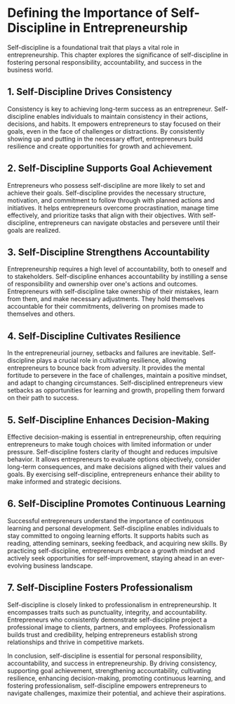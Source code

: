 Defining the Importance of Self-Discipline in Entrepreneurship
==========================================================================

Self-discipline is a foundational trait that plays a vital role in entrepreneurship. This chapter explores the significance of self-discipline in fostering personal responsibility, accountability, and success in the business world.

**1. Self-Discipline Drives Consistency**
-----------------------------------------

Consistency is key to achieving long-term success as an entrepreneur. Self-discipline enables individuals to maintain consistency in their actions, decisions, and habits. It empowers entrepreneurs to stay focused on their goals, even in the face of challenges or distractions. By consistently showing up and putting in the necessary effort, entrepreneurs build resilience and create opportunities for growth and achievement.

**2. Self-Discipline Supports Goal Achievement**
------------------------------------------------

Entrepreneurs who possess self-discipline are more likely to set and achieve their goals. Self-discipline provides the necessary structure, motivation, and commitment to follow through with planned actions and initiatives. It helps entrepreneurs overcome procrastination, manage time effectively, and prioritize tasks that align with their objectives. With self-discipline, entrepreneurs can navigate obstacles and persevere until their goals are realized.

**3. Self-Discipline Strengthens Accountability**
-------------------------------------------------

Entrepreneurship requires a high level of accountability, both to oneself and to stakeholders. Self-discipline enhances accountability by instilling a sense of responsibility and ownership over one's actions and outcomes. Entrepreneurs with self-discipline take ownership of their mistakes, learn from them, and make necessary adjustments. They hold themselves accountable for their commitments, delivering on promises made to themselves and others.

**4. Self-Discipline Cultivates Resilience**
--------------------------------------------

In the entrepreneurial journey, setbacks and failures are inevitable. Self-discipline plays a crucial role in cultivating resilience, allowing entrepreneurs to bounce back from adversity. It provides the mental fortitude to persevere in the face of challenges, maintain a positive mindset, and adapt to changing circumstances. Self-disciplined entrepreneurs view setbacks as opportunities for learning and growth, propelling them forward on their path to success.

**5. Self-Discipline Enhances Decision-Making**
-----------------------------------------------

Effective decision-making is essential in entrepreneurship, often requiring entrepreneurs to make tough choices with limited information or under pressure. Self-discipline fosters clarity of thought and reduces impulsive behavior. It allows entrepreneurs to evaluate options objectively, consider long-term consequences, and make decisions aligned with their values and goals. By exercising self-discipline, entrepreneurs enhance their ability to make informed and strategic decisions.

**6. Self-Discipline Promotes Continuous Learning**
---------------------------------------------------

Successful entrepreneurs understand the importance of continuous learning and personal development. Self-discipline enables individuals to stay committed to ongoing learning efforts. It supports habits such as reading, attending seminars, seeking feedback, and acquiring new skills. By practicing self-discipline, entrepreneurs embrace a growth mindset and actively seek opportunities for self-improvement, staying ahead in an ever-evolving business landscape.

**7. Self-Discipline Fosters Professionalism**
----------------------------------------------

Self-discipline is closely linked to professionalism in entrepreneurship. It encompasses traits such as punctuality, integrity, and accountability. Entrepreneurs who consistently demonstrate self-discipline project a professional image to clients, partners, and employees. Professionalism builds trust and credibility, helping entrepreneurs establish strong relationships and thrive in competitive markets.

In conclusion, self-discipline is essential for personal responsibility, accountability, and success in entrepreneurship. By driving consistency, supporting goal achievement, strengthening accountability, cultivating resilience, enhancing decision-making, promoting continuous learning, and fostering professionalism, self-discipline empowers entrepreneurs to navigate challenges, maximize their potential, and achieve their aspirations.
